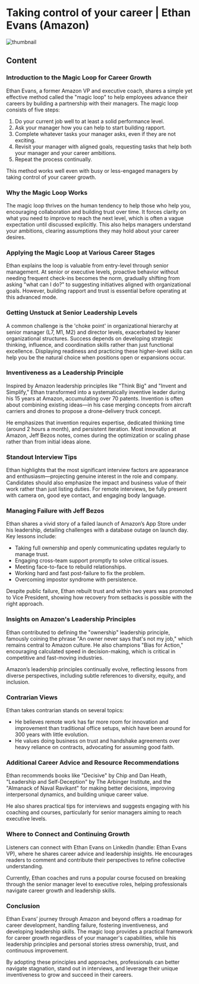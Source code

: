 # Taking control of your career | Ethan Evans (Amazon)
![thumbnail](https://i.ytimg.com/vi/GB0P0_nFPTA/maxresdefault.jpg)

<!--- My thoughts -->

## Content

### Introduction to the Magic Loop for Career Growth
Ethan Evans, a former Amazon VP and executive coach, shares a simple yet effective method called the "magic loop" to help employees advance their careers by building a partnership with their managers. The magic loop consists of five steps:

1. Do your current job well to at least a solid performance level.
2. Ask your manager how you can help to start building rapport.
3. Complete whatever tasks your manager asks, even if they are not exciting.
4. Revisit your manager with aligned goals, requesting tasks that help both your manager and your career ambitions.
5. Repeat the process continually.

This method works well even with busy or less-engaged managers by taking control of your career growth.

### Why the Magic Loop Works
The magic loop thrives on the human tendency to help those who help you, encouraging collaboration and building trust over time. It forces clarity on what you need to improve to reach the next level, which is often a vague expectation until discussed explicitly. This also helps managers understand your ambitions, clearing assumptions they may hold about your career desires.

### Applying the Magic Loop at Various Career Stages
Ethan explains the loop is valuable from entry-level through senior management. At senior or executive levels, proactive behavior without needing frequent check-ins becomes the norm, gradually shifting from asking "what can I do?" to suggesting initiatives aligned with organizational goals. However, building rapport and trust is essential before operating at this advanced mode.

### Getting Unstuck at Senior Leadership Levels
A common challenge is the 'choke point' in organizational hierarchy at senior manager (L7, M1, M2) and director levels, exacerbated by leaner organizational structures. Success depends on developing strategic thinking, influence, and coordination skills rather than just functional excellence. Displaying readiness and practicing these higher-level skills can help you be the natural choice when positions open or expansions occur.

### Inventiveness as a Leadership Principle
Inspired by Amazon leadership principles like "Think Big" and "Invent and Simplify," Ethan transformed into a systematically inventive leader during his 15 years at Amazon, accumulating over 70 patents. Invention is often about combining existing ideas—in his case merging concepts from aircraft carriers and drones to propose a drone-delivery truck concept.

He emphasizes that invention requires expertise, dedicated thinking time (around 2 hours a month), and persistent iteration. Most innovation at Amazon, Jeff Bezos notes, comes during the optimization or scaling phase rather than from initial ideas alone.

### Standout Interview Tips
Ethan highlights that the most significant interview factors are appearance and enthusiasm—projecting genuine interest in the role and company. Candidates should also emphasize the impact and business value of their work rather than just listing duties. For remote interviews, be fully present with camera on, good eye contact, and engaging body language.

### Managing Failure with Jeff Bezos
Ethan shares a vivid story of a failed launch of Amazon’s App Store under his leadership, detailing challenges with a database outage on launch day. Key lessons include:

- Taking full ownership and openly communicating updates regularly to manage trust.
- Engaging cross-team support promptly to solve critical issues.
- Meeting face-to-face to rebuild relationships.
- Working hard and fast post-failure to fix the problem.
- Overcoming impostor syndrome with persistence.

Despite public failure, Ethan rebuilt trust and within two years was promoted to Vice President, showing how recovery from setbacks is possible with the right approach.

### Insights on Amazon's Leadership Principles
Ethan contributed to defining the "ownership" leadership principle, famously coining the phrase "An owner never says that's not my job," which remains central to Amazon culture. He also champions "Bias for Action," encouraging calculated speed in decision-making, which is critical in competitive and fast-moving industries.

Amazon’s leadership principles continually evolve, reflecting lessons from diverse perspectives, including subtle references to diversity, equity, and inclusion.

### Contrarian Views
Ethan takes contrarian stands on several topics:

- He believes remote work has far more room for innovation and improvement than traditional office setups, which have been around for 300 years with little evolution.
- He values doing business on trust and handshake agreements over heavy reliance on contracts, advocating for assuming good faith.

### Additional Career Advice and Resource Recommendations
Ethan recommends books like "Decisive" by Chip and Dan Heath, "Leadership and Self-Deception" by The Arbinger Institute, and the "Almanack of Naval Ravikant" for making better decisions, improving interpersonal dynamics, and building unique career value.

He also shares practical tips for interviews and suggests engaging with his coaching and courses, particularly for senior managers aiming to reach executive levels.

### Where to Connect and Continuing Growth
Listeners can connect with Ethan Evans on LinkedIn (handle: Ethan Evans VP), where he shares career advice and leadership insights. He encourages readers to comment and contribute their perspectives to refine collective understanding.

Currently, Ethan coaches and runs a popular course focused on breaking through the senior manager level to executive roles, helping professionals navigate career growth and leadership skills.

### Conclusion
Ethan Evans’ journey through Amazon and beyond offers a roadmap for career development, handling failure, fostering inventiveness, and developing leadership skills. The magic loop provides a practical framework for career growth regardless of your manager's capabilities, while his leadership principles and personal stories stress ownership, trust, and continuous improvement.

By adopting these principles and approaches, professionals can better navigate stagnation, stand out in interviews, and leverage their unique inventiveness to grow and succeed in their careers.
